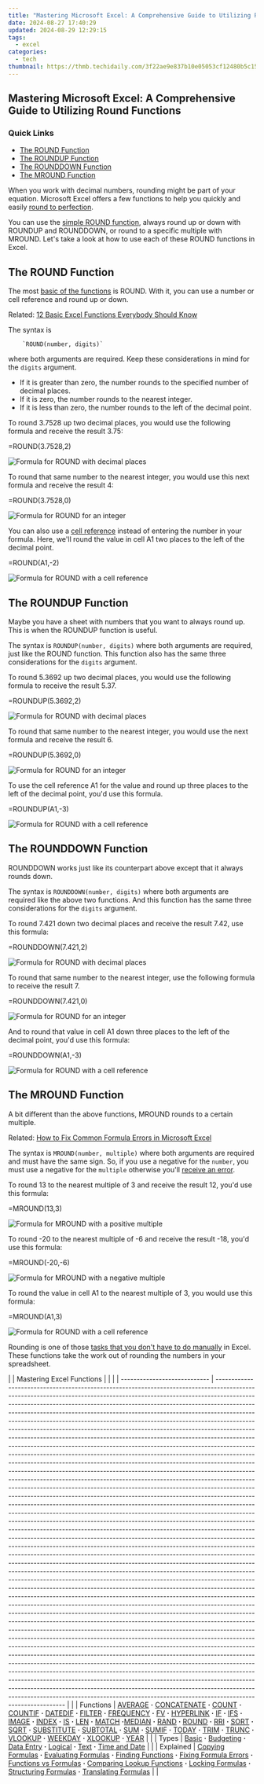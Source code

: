 ```yaml
---
title: "Mastering Microsoft Excel: A Comprehensive Guide to Utilizing Round Functions"
date: 2024-08-27 17:40:29
updated: 2024-08-29 12:29:15
tags:
  - excel
categories:
  - tech
thumbnail: https://thmb.techidaily.com/3f22ae9e837b10e05053cf12480b5c15e8d166c20b49b11db4fda3e3ee1b2757.jpg
---
```


## Mastering Microsoft Excel: A Comprehensive Guide to Utilizing Round Functions

### Quick Links

* [The ROUND Function](https://on-screen-recording.techidaily.com/new-in-2024-navigating-audio-capture-in-minecraft-a-mac-experts-handbook/)
* [The ROUNDUP Function](https://extra-information.techidaily.com/updated-best-ever-film-dialogues-showcase/)
* [The ROUNDDOWN Function](https://sound-tweaking.techidaily.com/the-ultimate-list-of-cost-free-digital-sound-balancing-apps/)
* [The MROUND Function](https://extra-skills.techidaily.com/new-stability-showcase-premium-phone-compatible-tripods/)

 When you work with decimal numbers, rounding might be part of your equation. Microsoft Excel offers a few functions to help you quickly and easily [round to perfection](https://fake-location.techidaily.com/how-to-change-netflix-location-to-get-more-country-version-on-oneplus-nord-ce-3-5g-drfone-by-drfone-virtual-android/).

 You can use the [simple ROUND function](https://instagram-clips.techidaily.com/2024-approved-snickel-and-wail-instagrams-10-most-hilarious-meme-accounts/), always round up or down with ROUNDUP and ROUNDDOWN, or round to a specific multiple with MROUND. Let's take a look at how to use each of these ROUND functions in Excel.

##  The ROUND Function

 The most [basic of the functions](https://visual-screen-recording.techidaily.com/in-2024-a-step-by-step-recorder-for-discord-enthusiasts/) is ROUND. With it, you can use a number or cell reference and round up or down.

Related: [12 Basic Excel Functions Everybody Should Know](https://visual-screen-recording.techidaily.com/in-2024-a-step-by-step-recorder-for-discord-enthusiasts/) 

 The syntax is 

        `ROUND(number, digits)`
    
 where both arguments are required. Keep these considerations in mind for the `digits` argument.

* If it is greater than zero, the number rounds to the specified number of decimal places.
* If it is zero, the number rounds to the nearest integer.
* If it is less than zero, the number rounds to the left of the decimal point.

 To round 3.7528 up two decimal places, you would use the following formula and receive the result 3.75:

=ROUND(3.7528,2)

![Formula for ROUND with decimal places](https://static1.howtogeekimages.com/wordpress/wp-content/uploads/2022/07/DecimalPlaces-ExcelRoundFunctions.png) 

 To round that same number to the nearest integer, you would use this next formula and receive the result 4:

=ROUND(3.7528,0)

![Formula for ROUND for an integer](https://static1.howtogeekimages.com/wordpress/wp-content/uploads/2022/07/Integer-ExcelRoundFunctions.png) 

 You can also use a [cell reference](https://facebook-video-content.techidaily.com/new-in-2024-curated-list-of-top-20-prison-jail-memes-boosting-morale-on-social-platforms/) instead of entering the number in your formula. Here, we'll round the value in cell A1 two places to the left of the decimal point.

=ROUND(A1,-2)

![Formula for ROUND with a cell reference](https://static1.howtogeekimages.com/wordpress/wp-content/uploads/2022/07/CellReference-ExcelRoundFunctions.png) 

##  The ROUNDUP Function

 Maybe you have a sheet with numbers that you want to always round up. This is when the ROUNDUP function is useful.

 The syntax is `ROUNDUP(number, digits)` where both arguments are required, just like the ROUND function. This function also has the same three considerations for the `digits` argument.

 To round 5.3692 up two decimal places, you would use the following formula to receive the result 5.37.

=ROUNDUP(5.3692,2)

![Formula for ROUND with decimal places](https://static1.howtogeekimages.com/wordpress/wp-content/uploads/2022/07/DecimalPlaces-ExcelRoundFunctions.png) 

 To round that same number to the nearest integer, you would use the next formula and receive the result 6.

=ROUNDUP(5.3692,0)

![Formula for ROUND for an integer](https://static1.howtogeekimages.com/wordpress/wp-content/uploads/2022/07/Integer-ExcelRoundFunctions.png) 

 To use the cell reference A1 for the value and round up three places to the left of the decimal point, you'd use this formula.

=ROUNDUP(A1,-3)

![Formula for ROUND with a cell reference](https://static1.howtogeekimages.com/wordpress/wp-content/uploads/2022/07/CellReference-ExcelRoundFunctions.png) 

##  The ROUNDDOWN Function

 ROUNDDOWN works just like its counterpart above except that it always rounds down.

 The syntax is `ROUNDDOWN(number, digits)` where both arguments are required like the above two functions. And this function has the same three considerations for the `digits` argument.

 To round 7.421 down two decimal places and receive the result 7.42, use this formula:

=ROUNDDOWN(7.421,2)

![Formula for ROUND with decimal places](https://static1.howtogeekimages.com/wordpress/wp-content/uploads/2022/07/DecimalPlaces-ExcelRoundFunctions.png) 

 To round that same number to the nearest integer, use the following formula to receive the result 7.

=ROUNDDOWN(7.421,0)

![Formula for ROUND for an integer](https://static1.howtogeekimages.com/wordpress/wp-content/uploads/2022/07/Integer-ExcelRoundFunctions.png) 

 And to round that value in cell A1 down three places to the left of the decimal point, you'd use this formula:

=ROUNDDOWN(A1,-3)

![Formula for ROUND with a cell reference](https://static1.howtogeekimages.com/wordpress/wp-content/uploads/2022/07/CellReference-ExcelRoundFunctions.png) 

##  The MROUND Function

 A bit different than the above functions, MROUND rounds to a certain multiple.

Related: [How to Fix Common Formula Errors in Microsoft Excel](https://extra-lessons.techidaily.com/step-into-premium-sound-quality-garageband-edition/) 

 The syntax is `MROUND(number, multiple)` where both arguments are required and must have the same sign. So, if you use a negative for the `number`, you must use a negative for the `multiple` otherwise you'll [receive an error](https://extra-lessons.techidaily.com/step-into-premium-sound-quality-garageband-edition/).

 To round 13 to the nearest multiple of 3 and receive the result 12, you'd use this formula:

=MROUND(13,3)

![Formula for MROUND with a positive multiple](https://static1.howtogeekimages.com/wordpress/wp-content/uploads/2022/07/PositiveMultiple-ExcelRoundFunctions.png) 

 To round -20 to the nearest multiple of -6 and receive the result -18, you'd use this formula:

=MROUND(-20,-6)

![Formula for MROUND with a negative multiple](https://static1.howtogeekimages.com/wordpress/wp-content/uploads/2022/07/NegativeMultiple-ExcelRoundFunctions.png) 

 To round the value in cell A1 to the nearest multiple of 3, you would use this formula:

=MROUND(A1,3)

![Formula for ROUND with a cell reference](https://static1.howtogeekimages.com/wordpress/wp-content/uploads/2022/07/CellReference-ExcelRoundFunctions.png) 

 Rounding is one of those [tasks that you don't have to do manually](https://vimeo-videos.techidaily.com/in-2024-high-end-downloads-best-10-apps-for-extracting-vimeo-videos/) in Excel. These functions take the work out of rounding the numbers in your spreadsheet.

| |  Mastering Excel Functions |                                                                                                                                                                                                                                                                                                                                                                                                                                                                                                                                                                                                                                                                                                                                                                                                                                                                                                                                                                                                                                                                                                                                                                                                                                                                                                                                                                                                                                                                                                                                                                                                                                                                                                                                                                                                                                                                                                                                                                                                                                                                                                                                                                                                                                                                                                                                                                                                                                                                                                                                                                                                                                                                                                                                                                                                                                                                                                                                                                                                                                                                                                                    |  |
| ---------------------------- | ------------------------------------------------------------------------------------------------------------------------------------------------------------------------------------------------------------------------------------------------------------------------------------------------------------------------------------------------------------------------------------------------------------------------------------------------------------------------------------------------------------------------------------------------------------------------------------------------------------------------------------------------------------------------------------------------------------------------------------------------------------------------------------------------------------------------------------------------------------------------------------------------------------------------------------------------------------------------------------------------------------------------------------------------------------------------------------------------------------------------------------------------------------------------------------------------------------------------------------------------------------------------------------------------------------------------------------------------------------------------------------------------------------------------------------------------------------------------------------------------------------------------------------------------------------------------------------------------------------------------------------------------------------------------------------------------------------------------------------------------------------------------------------------------------------------------------------------------------------------------------------------------------------------------------------------------------------------------------------------------------------------------------------------------------------------------------------------------------------------------------------------------------------------------------------------------------------------------------------------------------------------------------------------------------------------------------------------------------------------------------------------------------------------------------------------------------------------------------------------------------------------------------------------------------------------------------------------------------------------------------------------------------------------------------------------------------------------------------------------------------------------------------------------------------------------------------------------------------------------------------------------------------------------------------------------------------------------------------------------------------------------------------------------------------------------------------------------------------------------ |  |
| Functions                    | [AVERAGE](https://win-able.techidaily.com/fixing-overwatch-startup-issues-how-to-get-rid-of-the-persistent-black-screen/) **·** [CONCATENATE](https://fake-location.techidaily.com/is-pgsharp-legal-when-you-are-playing-pokemon-on-xiaomi-redmi-13c-5g-drfone-by-drfone-virtual-android/) **·** [COUNT](https://android-location-track.techidaily.com/how-to-track-a-lost-xiaomi-redmi-note-12t-pro-for-free-drfone-by-drfone-virtual-android/) **·** [COUNTIF](https://win-forum.techidaily.com/complete-tutorial-clearing-out-windows-10-memory-dump-data/) **·** [DATEDIF](https://youtube-data.techidaily.com/n-2024-explore-the-best-historian-content-top-10-youtube-recommendations/) **·** [FILTER](https://youtube-sure.techidaily.com/024-approved-the-ultimate-guide-to-youtube-live-streaming/) **·** [FREQUENCY](https://digital-screen-recording.techidaily.com/new-ideal-low-impact-recording-devices-for-eco-conscious-filmmakers/) **·** [FV](https://on-screen-recording.techidaily.com/updated-2024-approved-enhancing-gaming-experience-with-steam-switch-control/) **·** [HYPERLINK](https://some-guidance.techidaily.com/updated-the-minimalists-guide-to-aerial-imagery-with-dji-spark/) **·** [IF](https://android-unlock.techidaily.com/in-2024-how-to-use-google-assistant-on-your-lock-screen-of-huawei-phone-by-drfone-android/) **·** [IFS](https://screen-recording.techidaily.com/updated-ultimate-techniques-for-precise-iptv-screen-imaging/) **·** [IMAGE](https://screen-mirror.techidaily.com/top-10-airplay-apps-in-xiaomi-redmi-note-12-5g-for-streaming-drfone-by-drfone-android/) **·** [INDEX](https://youtube-help.techidaily.com/in-2024-the-full-course-on-becoming-a-yt-creator-expert/) **·** [IS](https://win-amazing.techidaily.com/new-release-gtx-1650-super-driver-updates-compatible-with-windows-11/) **·** [LEN](https://extra-hints.techidaily.com/scalable-and-stylish-type-in-ae-with-top-choices/) **·** [MATCH](https://extra-guidance.techidaily.com/mirthful-missions-delving-into-the-goofy-movie-vhs-for-2024/) **·**[MEDIAN](https://some-techniques.techidaily.com/in-2024-from-novice-to-expert-the-complete-powerdirector-journey/) **·** [RAND](https://instagram-video-recordings.techidaily.com/updated-master-igtv-edits-top-10-tools-ranked/) **·** [ROUND](https://youtube-zero.techidaily.com/ed-2024-approved-the-quick-pathway-to-establishing-a-video-channel-on-your-phone/) **·** [RRI](https://vp-tips.techidaily.com/2024-approved-quick-cash-on-reddit-here-are-13-ways-for-new-users/) **·** [SORT](https://some-techniques.techidaily.com/2024-approved-gopro-versus-polaroid-editing-faces-vs-cameras-that-shoot-them/) **·** [SQRT](https://screen-video-capture.techidaily.com/in-2024-master-guide-ultimate-tips-for-maximizing-mobizens-screen-capture/) **·** [SUBSTITUTE](https://screen-sharing-recording.techidaily.com/updated-maiden-shoot-revelations-and-critique-for-2024/) **·** [SUBTOTAL](https://phone-solutions.techidaily.com/in-2024-prank-your-friends-easy-ways-to-fake-and-share-google-maps-location-on-oppo-a78-5g-drfone-by-drfone-virtual-android/) **·** [SUM](https://instagram-videos.techidaily.com/updated-steps-to-instagram-verification-and-fan-growth-in-under-150-characters/) **·** [SUMIF](https://on-screen-recording.techidaily.com/pinnacle-platforms-transforming-online-interaction/) **·** [TODAY](https://some-guidance.techidaily.com/2024-approved-unlock-spark-ars-full-potential-with-personalized-lut-implementations/) **·** [TRIM](https://graphic-issues.techidaily.com/regaining-access-to-nvidia-writable-displays/) **·** [TRUNC](https://windows11.techidaily.com/balancing-cpu-and-memory-use-after-news-downloads/) **·** [VLOOKUP](https://extra-tips.techidaily.com/integrate-sound-and-sight-web-studio/) **·** [WEEKDAY](https://youtube-tips.techidaily.com/n-2024-virtual-voyage-youtubes-premier-10-vr-video-experience/) **·** [XLOOKUP](https://android-transfer.techidaily.com/in-2024-5-ways-to-transfer-music-from-asus-rog-phone-7-ultimate-to-other-android-devices-easily-drfone-by-drfone-transfer-from-android-transfer-from-android/) **·** [YEAR](https://facebook-record-videos.techidaily.com/updated-in-2024-captivating-content-the-basics-of-removing-background-from-videos/) |  |
| Types                        | [Basic](https://visual-screen-recording.techidaily.com/in-2024-a-step-by-step-recorder-for-discord-enthusiasts/) **·** [Budgeting](https://easy-unlock-android.techidaily.com/in-2024-how-to-reset-a-realme-narzo-60-pro-5g-phone-that-is-locked-by-drfone-android/) **·** [Data Entry](https://vimeo-videos.techidaily.com/in-2024-high-end-downloads-best-10-apps-for-extracting-vimeo-videos/) **·** [Logical](https://extra-skills.techidaily.com/in-2024-spark-engagement-the-ultimate-list-of-video-text-effects/) **·** [Text](https://video-screen-grab.techidaily.com/updated-the-art-of-smooth-video-transitioning-for-2024/) **·** [Time and Date](https://extra-lessons.techidaily.com/kickstart-your-telegram-promotion-journey-tips-for-newbies/)                                                                                                                                                                                                                                                                                                                                                                                                                                                                                                                                                                                                                                                                                                                                                                                                                                                                                                                                                                                                                                                                                                                                                                                                                                                                                                                                                                                                                                                                                                                                                                                                                                                                                                                                                                                                                                                                                                                                                                                                                                                                                                                                                                                                                                                                                                                                                                                                                                                                                                                                                                              |  |
| Explained                    | [Copying Formulas](https://extra-tips.techidaily.com/in-2024-converting-personal-memories-from-stillness-to-motion/) **·** [Evaluating Formulas](https://youtube-blog.techidaily.com/ed-the-role-of-youtube-images-in-video-promotion-and-discovery-for-2024/) **·** [Finding Functions](https://win11.techidaily.com/renaissance-pc-refresh-with-atlasos/) **·** [Fixing Formula Errors](https://extra-lessons.techidaily.com/step-into-premium-sound-quality-garageband-edition/) **·** [Functions vs Formulas](https://games-able.techidaily.com/is-premium-play-on-demand-worth-it/) **·** [Comparing Lookup Functions](https://tech-revival.techidaily.com/examining-codegpts-capabilities-in-tech-innovation/) **·** [Locking Formulas](https://some-guidance.techidaily.com/in-2024-unveiling-effective-sales-methods/) **·** [Structuring Formulas](https://youtube-docs.techidaily.com/n-2024-automate-playlist-retrieval-from-youtube-directly/) **·** [Translating Formulas](https://extra-tips.techidaily.com/techniques-to-reduce-nausea-while-in-vr/)                                                                                                                                                                                                                                                                                                                                                                                                                                                                                                                                                                                                                                                                                                                                                                                                                                                                                                                                                                                                                                                                                                                                                                                                                                                                                                                                                                                                                                                                                                                                                                                                                                                                                                                                                                                                                                                                                                                                                                                                                                                                                                                                                 |  |

<ins class="adsbygoogle"
     style="display:block"
     data-ad-format="autorelaxed"
     data-ad-client="ca-pub-7571918770474297"
     data-ad-slot="1223367746"></ins>



<ins class="adsbygoogle"
     style="display:block"
     data-ad-client="ca-pub-7571918770474297"
     data-ad-slot="8358498916"
     data-ad-format="auto"
     data-full-width-responsive="true"></ins>
